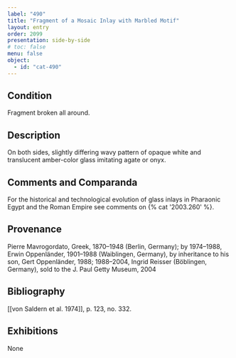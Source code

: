 ```yaml
---
label: "490"
title: "Fragment of a Mosaic Inlay with Marbled Motif"
layout: entry
order: 2099
presentation: side-by-side
# toc: false
menu: false
object:
  - id: "cat-490"
---
```


## Condition

Fragment broken all around.

## Description

On both sides, slightly differing wavy pattern of opaque white and translucent amber-color glass imitating agate or onyx.

## Comments and Comparanda

For the historical and technological evolution of glass inlays in Pharaonic Egypt and the Roman Empire see comments on {% cat '2003.260' %}.

## Provenance

Pierre Mavrogordato, Greek, 1870–1948 (Berlin, Germany); by 1974–1988, Erwin Oppenländer, 1901–1988 (Waiblingen, Germany), by inheritance to his son, Gert Oppenländer, 1988; 1988–2004, Ingrid Reisser (Böblingen, Germany), sold to the J. Paul Getty Museum, 2004

## Bibliography

[[von Saldern et al. 1974]], p. 123, no. 332.

## Exhibitions

None